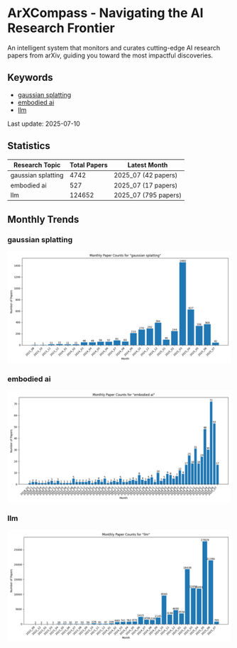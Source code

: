 # ArXCompass - Navigating the AI Research Frontier
An intelligent system that monitors and curates cutting-edge AI research papers from arXiv, guiding you toward the most impactful discoveries.

## Keywords

- [gaussian splatting](gaussian_splatting/)
- [embodied ai](embodied_ai/)
- [llm](llm/)

Last update: 2025-07-10

## Statistics

| Research Topic | Total Papers | Latest Month |
| --- | --- | --- |
| gaussian splatting | 4742 | 2025_07 (42 papers) |
| embodied ai | 527 | 2025_07 (17 papers) |
| llm | 124652 | 2025_07 (795 papers) |

## Monthly Trends

### gaussian splatting

![Monthly Paper Counts for gaussian splatting](gaussian_splatting/monthly_stats.png)

### embodied ai

![Monthly Paper Counts for embodied ai](embodied_ai/monthly_stats.png)

### llm

![Monthly Paper Counts for llm](llm/monthly_stats.png)

